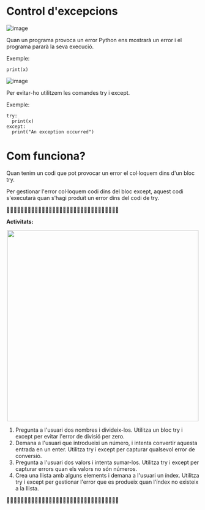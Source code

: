 # Control d'excepcions

![image](https://github.com/XaSaFa/IntroduccioProgramacio/assets/110727546/74670f33-6fe7-4c95-835b-ab1ff39fa496)

Quan un programa provoca un error Python ens mostrarà un error i el programa pararà la seva execució.

Exemple:

```
print(x)
```

![image](https://github.com/XaSaFa/IntroduccioProgramacio/assets/110727546/3c73b59d-3999-48b9-9ec3-e99b8ff894d4)

Per evitar-ho utilitzem les comandes try i except.

Exemple:

```
try:
  print(x)
except:
  print("An exception occurred")
```

# Com funciona?

Quan tenim un codi que pot provocar un error el col·loquem dins d'un bloc try.

Per gestionar l'error col·loquem codi dins del bloc except, aquest codi s'executarà quan s'hagi produït un error dins del codi de try.

🔎🔎🔎🔎🔎🔎🔎🔎🔎🔎🔎🔎🔎🔎🔎🔎🔎🔎🔎🔎🔎🔎🔎🔎🔎🔎🔎🔎🔎🔎🔎🔎

**Activitats:**

<center><img src="https://github.com/XaSaFa/IntroduccioProgramacio/assets/110727546/0fe52a58-4487-40b9-829a-db5b32d9ace8" width="500px"></center>

1. Pregunta a l'usuari dos nombres i divideix-los. Utilitza un bloc try i except per evitar l'error de divisió per zero.
2. Demana a l'usuari que introdueixi un número, i intenta convertir aquesta entrada en un enter. Utilitza try i except per capturar qualsevol error de conversió.
3. Pregunta a l'usuari dos valors i intenta sumar-los. Utilitza try i except per capturar errors quan els valors no són números.
4. Crea una llista amb alguns elements i demana a l'usuari un índex. Utilitza try i except per gestionar l'error que es produeix quan l'índex no existeix a la llista.

🔎🔎🔎🔎🔎🔎🔎🔎🔎🔎🔎🔎🔎🔎🔎🔎🔎🔎🔎🔎🔎🔎🔎🔎🔎🔎🔎🔎🔎🔎🔎🔎
